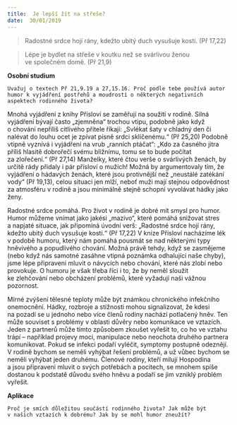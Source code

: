 ```yaml
---
title:  Je lepší žít na střeše?
date:  30/01/2019
---
```


> <p></p>
> Radostné srdce hojí rány, kdežto ubitý duch vysušuje kosti. (Př 17,22)

> <p></p>
> Lépe je bydlet na střeše v koutku než se svárlivou ženou ve společném domě. (Př 21,9)

**Osobní studium**

`Uvažuj o textech Př 21,9.19 a 27,15.16. Proč podle tebe používá autor humor k vyjádření postřehů a moudrostí o některých negativních aspektech rodinného života?`

Mnohá vyjádření z knihy Přísloví se zaměřují na soužití v rodině. Silná vyjádření bývají často „zjemněna“ trochou vtipu, podobně jako když o chování nepříliš citlivého přítele říkají: „Svlékat šaty v chladný den či nalévat do louhu ocet je zpívat písně srdci sklíčenému.“ (Př 25,20) Podobně vtipně vyznívá i vyjádření na vrub „ranních ptáčat“: „Kdo za časného jitra příliš hlasitě dobrořečí svému bližnímu, tomu se to bude počítat za zlořečení.“ (Př 27,14) Manželky, které čtou verše o svárlivých ženách, by určitě rády přidaly i pár přísloví o mužích! Možná by argumentovaly tím, že vyjádření o hádavých ženách, které jsou protivnější než „neustálé zatékání vody“ (Př 19,13), celou situaci jen mlží, neboť muži mají stejnou odpovědnost za atmosféru v rodině a jsou minimálně stejně schopní vyvolávat hádky jako ženy.

Radostné srdce pomáhá. Pro život v rodině je dobré mít smysl pro humor. Humor můžeme vnímat jako jakési „mazivo“, které pomáhá snižovat stres a napjaté situace, jak připomíná úvodní verš: „Radostné srdce hojí rány, kdežto ubitý duch vysušuje kosti.“ (Př 17,22) V knize Přísloví nacházíme lék v podobě humoru, který nám pomáhá pousmát se nad některými typy hněvivého a popudlivého chování. Možná právě tehdy, když se zasmějeme (nebo když nás samotné zasáhne vtipná poznámka odhalující naše chyby), jsme lépe připraveni mluvit o návycích nebo chování, které nás zlobí nebo provokuje. O humoru je však třeba říci i to, že by neměl sloužit ke zlehčování nebo obcházení problémů, které vyžadují naši vážnou pozornost.

Mírné zvýšení tělesné teploty může být známkou chronického infekčního onemocnění. Hádky, rozbroje a stížnosti mohou signalizovat, že kdesi na pozadí se u jednoho nebo více členů rodiny nachází potlačený hněv. Ten může souviset s problémy v oblasti důvěry nebo komunikace ve vztazích. Jeden z partnerů může tímto způsobem zkoušet vyřešit to, co ho ve vztahu trápí – například projevy moci, manipulace nebo neochota druhého partnera komunikovat. Pokud se infekci podaří vyléčit, symptomy postupně odeznějí. V rodině bychom se neměli vyhýbat řešení problémů, a už vůbec bychom se neměli vyhýbat jeden druhému. Členové rodiny, kteří milují Hospodina a jsou připraveni mluvit o svých potřebách a pocitech, se mnohem spíše dostanou k podstatě důvodu svého hněvu a podaří se jim vzniklý problém vyřešit.

**Aplikace**

`Proč je smích důležitou součástí rodinného života? Jak může být v našich vztazích k dobrému? Jak by se mohl humor zneužít?`